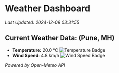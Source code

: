 
# Weather Dashboard

_Last Updated: 2024-12-09 03:31:55_

## Current Weather Data: (Pune, MH)
- **Temperature:** 20.0 °C ![Temperature Badge](https://img.shields.io/badge/Temperature-Medium%20Temp-green)
- **Wind Speed:** 4.8 km/h ![Wind Speed Badge](https://img.shields.io/badge/Wind%20Speed-Low%20Wind-blue)

*Powered by Open-Meteo API*

